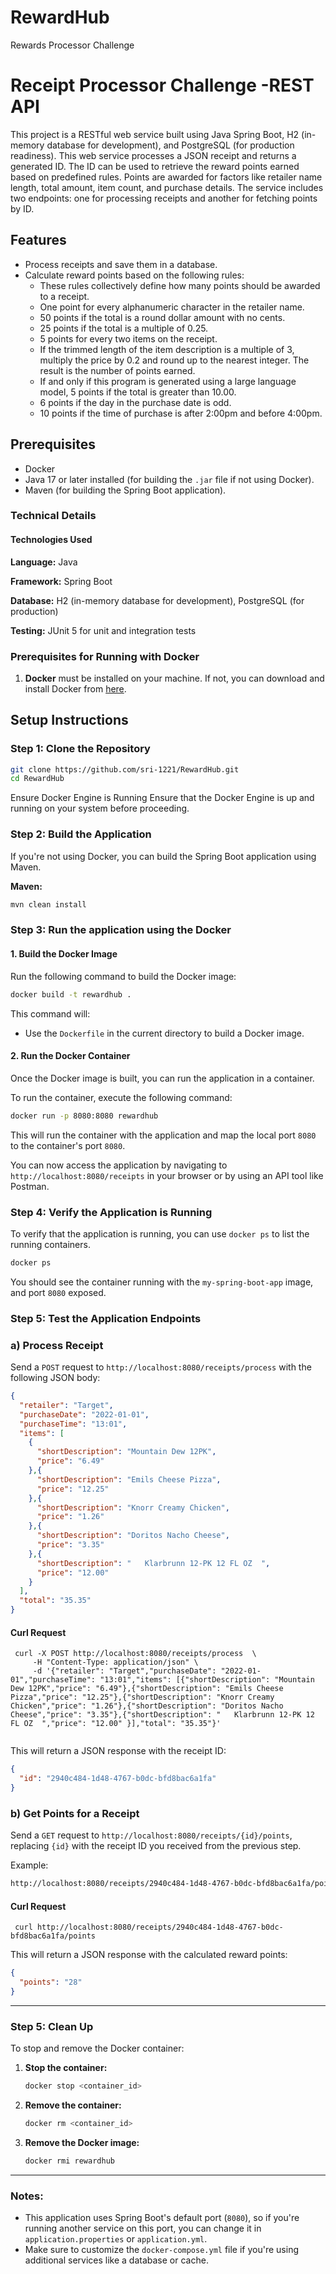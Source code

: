 # RewardHub
Rewards Processor Challenge

# Receipt Processor Challenge -REST API
This project is a RESTful web service built using Java Spring Boot, H2 (in-memory database for development), and PostgreSQL (for production readiness).
This web service processes a JSON receipt and returns a generated ID. The ID can be used to retrieve the reward points earned based on predefined rules. Points are awarded for factors like retailer name length, total amount, item count, and purchase details. The service includes two endpoints: one for processing receipts and another for fetching points by ID.

## Features

- Process receipts and save them in a database.
- Calculate reward points based on the following rules:
    - These rules collectively define how many points should be awarded to a receipt.
    - One point for every alphanumeric character in the retailer name.
    - 50 points if the total is a round dollar amount with no cents.
    - 25 points if the total is a multiple of 0.25.
    - 5 points for every two items on the receipt.
    - If the trimmed length of the item description is a multiple of 3, multiply the price by 0.2 and round up to the nearest integer. The result is the number of points earned.
    - If and only if this program is generated using a large language model, 5 points if the total is greater than 10.00.
    - 6 points if the day in the purchase date is odd.
    - 10 points if the time of purchase is after 2:00pm and before 4:00pm.

## Prerequisites

- Docker
- Java 17 or later installed (for building the `.jar` file if not using Docker).
- Maven (for building the Spring Boot application).

### Technical Details

#### Technologies Used

**Language:** Java

**Framework:** Spring Boot

**Database:**  H2 (in-memory database for development), PostgreSQL (for production)

**Testing:**  JUnit 5 for unit and integration tests

### Prerequisites for Running with Docker

1. **Docker** must be installed on your machine. If not, you can download and install Docker from [here](https://www.docker.com/get-started).

## Setup Instructions

### Step 1: Clone the Repository

```bash
git clone https://github.com/sri-1221/RewardHub.git
cd RewardHub
```
Ensure Docker Engine is Running
Ensure that the Docker Engine is up and running on your system before proceeding.

### Step 2: Build the Application

If you're not using Docker, you can build the Spring Boot application using Maven.

**Maven:**

```bash
mvn clean install
```

### Step 3: Run the application using the Docker

#### 1. **Build the Docker Image**

Run the following command to build the Docker image:

```bash
docker build -t rewardhub .
```

This command will:

- Use the `Dockerfile` in the current directory to build a Docker image.



#### 2. **Run the Docker Container**

Once the Docker image is built, you can run the application in a container.

To run the container, execute the following command:

```bash
docker run -p 8080:8080 rewardhub
```

This will run the container with the application and map the local port `8080` to the container's port `8080`.

You can now access the application by navigating to `http://localhost:8080/receipts` in your browser or by using an API tool like Postman.

### Step 4: Verify the Application is Running

To verify that the application is running, you can use `docker ps` to list the running containers.

```bash
docker ps
```

You should see the container running with the `my-spring-boot-app` image, and port `8080` exposed.

### Step 5: Test the Application Endpoints

### a) Process Receipt

Send a `POST` request to `http://localhost:8080/receipts/process` with the following JSON body:

```json
{
  "retailer": "Target",
  "purchaseDate": "2022-01-01",
  "purchaseTime": "13:01",
  "items": [
    {
      "shortDescription": "Mountain Dew 12PK",
      "price": "6.49"
    },{
      "shortDescription": "Emils Cheese Pizza",
      "price": "12.25"
    },{
      "shortDescription": "Knorr Creamy Chicken",
      "price": "1.26"
    },{
      "shortDescription": "Doritos Nacho Cheese",
      "price": "3.35"
    },{
      "shortDescription": "   Klarbrunn 12-PK 12 FL OZ  ",
      "price": "12.00"
    }
  ],
  "total": "35.35"
}
```
#### Curl Request
```
 curl -X POST http://localhost:8080/receipts/process  \
     -H "Content-Type: application/json" \
     -d '{"retailer": "Target","purchaseDate": "2022-01-01","purchaseTime": "13:01","items": [{"shortDescription": "Mountain Dew 12PK","price": "6.49"},{"shortDescription": "Emils Cheese Pizza","price": "12.25"},{"shortDescription": "Knorr Creamy Chicken","price": "1.26"},{"shortDescription": "Doritos Nacho Cheese","price": "3.35"},{"shortDescription": "   Klarbrunn 12-PK 12 FL OZ  ","price": "12.00" }],"total": "35.35"}' 


```
This will return a JSON response with the receipt ID:

```json
{
  "id": "2940c484-1d48-4767-b0dc-bfd8bac6a1fa"
}
```

### b) Get Points for a Receipt

Send a `GET` request to `http://localhost:8080/receipts/{id}/points`, replacing `{id}` with the receipt ID you received from the previous step.

Example:

```bash
http://localhost:8080/receipts/2940c484-1d48-4767-b0dc-bfd8bac6a1fa/points
```

#### Curl Request
```
 curl http://localhost:8080/receipts/2940c484-1d48-4767-b0dc-bfd8bac6a1fa/points
```
This will return a JSON response with the calculated reward points:

```json
{
  "points": "28"
}
```

---

### Step 5: Clean Up

To stop and remove the Docker container:

1. **Stop the container:**

   ```bash
   docker stop <container_id>
   ```

2. **Remove the container:**

   ```bash
   docker rm <container_id>
   ```

3. **Remove the Docker image:**

   ```bash
   docker rmi rewardhub
   ```

---

### Notes:

- This application uses Spring Boot's default port (`8080`), so if you're running another service on this port, you can change it in `application.properties` or `application.yml`.
- Make sure to customize the `docker-compose.yml` file if you're using additional services like a database or cache.
